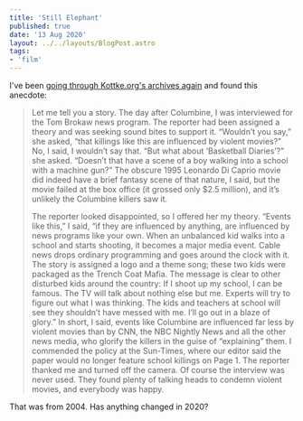 ```yaml
---
title: 'Still Elephant'
published: true
date: '13 Aug 2020'
layout: ../../layouts/BlogPost.astro
tags:
- 'film'
---
```


I've been [going through Kottke.org's archives again](https://kottke.org/04/07/elephant) and found this anecdote:

>Let me tell you a story. The day after Columbine, I was interviewed for the Tom Brokaw news program. The reporter had been assigned a theory and was seeking sound bites to support it. “Wouldn’t you say,” she asked, “that killings like this are influenced by violent movies?” No, I said, I wouldn’t say that. “But what about ‘Basketball Diaries’?” she asked. “Doesn’t that have a scene of a boy walking into a school with a machine gun?” The obscure 1995 Leonardo Di Caprio movie did indeed have a brief fantasy scene of that nature, I said, but the movie failed at the box office (it grossed only $2.5 million), and it’s unlikely the Columbine killers saw it.
>
>The reporter looked disappointed, so I offered her my theory. “Events like this,” I said, “if they are influenced by anything, are influenced by news programs like your own. When an unbalanced kid walks into a school and starts shooting, it becomes a major media event. Cable news drops ordinary programming and goes around the clock with it. The story is assigned a logo and a theme song; these two kids were packaged as the Trench Coat Mafia. The message is clear to other disturbed kids around the country: If I shoot up my school, I can be famous. The TV will talk about nothing else but me. Experts will try to figure out what I was thinking. The kids and teachers at school will see they shouldn’t have messed with me. I’ll go out in a blaze of glory.”
>In short, I said, events like Columbine are influenced far less by violent movies than by CNN, the NBC Nightly News and all the other news media, who glorify the killers in the guise of “explaining” them. I commended the policy at the Sun-Times, where our editor said the paper would no longer feature school killings on Page 1. The reporter thanked me and turned off the camera. Of course the interview was never used. They found plenty of talking heads to condemn violent movies, and everybody was happy.

That was from 2004. Has anything changed in 2020?